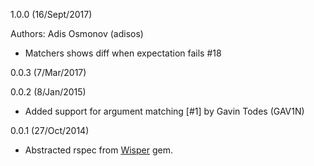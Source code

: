1.0.0 (16/Sept/2017)

Authors: Adis Osmonov (adisos)

* Matchers shows diff when expectation fails #18

0.0.3 (7/Mar/2017)

0.0.2 (8/Jan/2015)

* Added support for argument matching [#1] by Gavin Todes (GAV1N)

0.0.1 (27/Oct/2014)

* Abstracted rspec from [Wisper](https://github.com/krisleech/wisper) gem.
